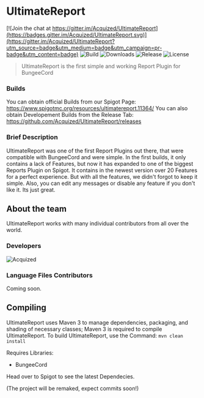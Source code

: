 # UltimateReport

[![Join the chat at https://gitter.im/Acquized/UltimateReport](https://badges.gitter.im/Acquized/UltimateReport.svg)](https://gitter.im/Acquized/UltimateReport?utm_source=badge&utm_medium=badge&utm_campaign=pr-badge&utm_content=badge)
![Build](https://img.shields.io/travis/Acquized/UltimateReport.svg?style=flat-square) ![Downloads](https://img.shields.io/github/downloads/Acquized/UltimateReport/total.svg?style=flat-square) ![Release](https://img.shields.io/github/release/Acquized/UltimateReport.svg?style=flat-square) ![License](https://img.shields.io/github/license/Acquized/UltimateReport.svg?style=flat-square)
> UltimateReport is the first simple and working Report Plugin for BungeeCord

### Builds
You can obtain official Builds from our Spigot Page: https://www.spigotmc.org/resources/ultimatereport.11364/
You can also obtain Developement Builds from the Release Tab: https://github.com/Acquized/UltimateReport/releases

### Brief Description
UltimateReport was one of the first Report Plugins out there, that were compatible with BungeeCord and were simple. In the first builds, it only contains a lack
of Features, but now it has expanded to one of the biggest Reports Plugin on Spigot. It contains in the newest version over 20 Features for a perfect
experience. But with all the features, we didn't forgot to keep it simple. Also, you can edit any messages or disable any feature if you don't like it. Its just great.

## About the team
UltimateReport works with many individual contributors from all over the world.

### Developers
![Acquized](http://i.epvpimg.com/Pb2Ke.png)

### Language Files Contributors
Coming soon.

## Compiling
UltimateReport uses Maven 3 to manage dependencies, packaging, and shading of necessary classes; Maven 3 is required to compile UltimateReport.
To build UltimateReport, use the Command: `mvn clean install`

Requires Libraries:
* BungeeCord

Head over to Spigot to see the latest Dependecies.

(The project will be remaked, expect commits soon!)
